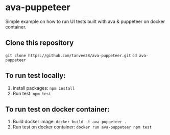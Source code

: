 # ava-puppeteer
Simple example on how to run UI tests built with ava & puppeteer on docker container.

## Clone this repository
```git clone https://github.com/tanvee38/ava-puppeteer.git```
```cd ava-puppeteer```

## To run test locally:

1. install packages: ```npm install```
2. Run test: ```npm test```

## To run test on docker container:

1. Build docker image:  ```docker build -t ava-puppeteer .```
2. Run test on docker container: ```docker run ava-puppeteer npm test```

